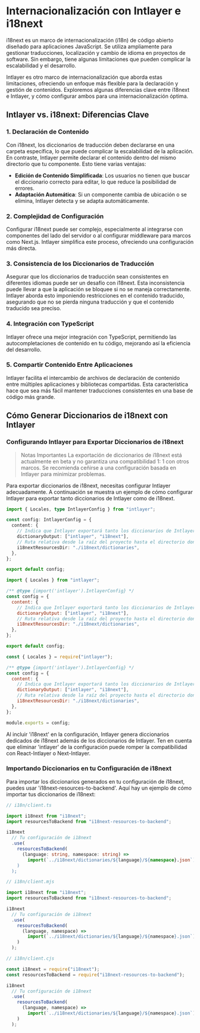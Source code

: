 # Internacionalización con Intlayer e i18next

i18next es un marco de internacionalización (i18n) de código abierto diseñado para aplicaciones JavaScript. Se utiliza ampliamente para gestionar traducciones, localización y cambio de idioma en proyectos de software. Sin embargo, tiene algunas limitaciones que pueden complicar la escalabilidad y el desarrollo.

Intlayer es otro marco de internacionalización que aborda estas limitaciones, ofreciendo un enfoque más flexible para la declaración y gestión de contenidos. Exploremos algunas diferencias clave entre i18next e Intlayer, y cómo configurar ambos para una internacionalización óptima.

## Intlayer vs. i18next: Diferencias Clave

### 1. Declaración de Contenido

Con i18next, los diccionarios de traducción deben declararse en una carpeta específica, lo que puede complicar la escalabilidad de la aplicación. En contraste, Intlayer permite declarar el contenido dentro del mismo directorio que tu componente. Esto tiene varias ventajas:

- **Edición de Contenido Simplificada**: Los usuarios no tienen que buscar el diccionario correcto para editar, lo que reduce la posibilidad de errores.
- **Adaptación Automática**: Si un componente cambia de ubicación o se elimina, Intlayer detecta y se adapta automáticamente.

### 2. Complejidad de Configuración

Configurar i18next puede ser complejo, especialmente al integrarse con componentes del lado del servidor o al configurar middleware para marcos como Next.js. Intlayer simplifica este proceso, ofreciendo una configuración más directa.

### 3. Consistencia de los Diccionarios de Traducción

Asegurar que los diccionarios de traducción sean consistentes en diferentes idiomas puede ser un desafío con i18next. Esta inconsistencia puede llevar a que la aplicación se bloquee si no se maneja correctamente. Intlayer aborda esto imponiendo restricciones en el contenido traducido, asegurando que no se pierda ninguna traducción y que el contenido traducido sea preciso.

### 4. Integración con TypeScript

Intlayer ofrece una mejor integración con TypeScript, permitiendo las autocompletaciones de contenido en tu código, mejorando así la eficiencia del desarrollo.

### 5. Compartir Contenido Entre Aplicaciones

Intlayer facilita el intercambio de archivos de declaración de contenido entre múltiples aplicaciones y bibliotecas compartidas. Esta característica hace que sea más fácil mantener traducciones consistentes en una base de código más grande.

## Cómo Generar Diccionarios de i18next con Intlayer

### Configurando Intlayer para Exportar Diccionarios de i18next

> Notas Importantes
> La exportación de diccionarios de i18next está actualmente en beta y no garantiza una compatibilidad 1: 1 con otros marcos. Se recomienda ceñirse a una configuración basada en Intlayer para minimizar problemas.

Para exportar diccionarios de i18next, necesitas configurar Intlayer adecuadamente. A continuación se muestra un ejemplo de cómo configurar Intlayer para exportar tanto diccionarios de Intlayer como de i18next.

```typescript fileName="intlayer.config.ts" codeFormat="typescript"
import { Locales, type IntlayerConfig } from "intlayer";

const config: IntlayerConfig = {
  content: {
    // Indica que Intlayer exportará tanto los diccionarios de Intlayer como de i18next
    dictionaryOutput: ["intlayer", "i18next"],
    // Ruta relativa desde la raíz del proyecto hasta el directorio donde se exportarán los diccionarios de i18n
    i18nextResourcesDir: "./i18next/dictionaries",
  },
};

export default config;
```

```javascript fileName="intlayer.config.mjs" codeFormat="esm"
import { Locales } from "intlayer";

/** @type {import('intlayer').IntlayerConfig} */
const config = {
  content: {
    // Indica que Intlayer exportará tanto los diccionarios de Intlayer como de i18next
    dictionaryOutput: ["intlayer", "i18next"],
    // Ruta relativa desde la raíz del proyecto hasta el directorio donde se exportarán los diccionarios de i18n
    i18nextResourcesDir: "./i18next/dictionaries",
  },
};

export default config;
```

```javascript fileName="intlayer.config.cjs" codeFormat="commonjs"
const { Locales } = require("intlayer");

/** @type {import('intlayer').IntlayerConfig} */
const config = {
  content: {
    // Indica que Intlayer exportará tanto los diccionarios de Intlayer como de i18next
    dictionaryOutput: ["intlayer", "i18next"],
    // Ruta relativa desde la raíz del proyecto hasta el directorio donde se exportarán los diccionarios de i18n
    i18nextResourcesDir: "./i18next/dictionaries",
  },
};

module.exports = config;
```

Al incluir 'i18next' en la configuración, Intlayer genera diccionarios dedicados de i18next además de los diccionarios de Intlayer. Ten en cuenta que eliminar 'intlayer' de la configuración puede romper la compatibilidad con React-Intlayer o Next-Intlayer.

### Importando Diccionarios en tu Configuración de i18next

Para importar los diccionarios generados en tu configuración de i18next, puedes usar 'i18next-resources-to-backend'. Aquí hay un ejemplo de cómo importar tus diccionarios de i18next:

```typescript fileName="i18n/client.ts" codeFormat="typescript"
// i18n/client.ts

import i18next from "i18next";
import resourcesToBackend from "i18next-resources-to-backend";

i18next
  // Tu configuración de i18next
  .use(
    resourcesToBackend(
      (language: string, namespace: string) =>
        import(`../i18next/dictionaries/${language}/${namespace}.json`)
    )
  );
```

```javascript fileName="i18n/client.mjs" codeFormat="esm"
// i18n/client.mjs

import i18next from "i18next";
import resourcesToBackend from "i18next-resources-to-backend";

i18next
  // Tu configuración de i18next
  .use(
    resourcesToBackend(
      (language, namespace) =>
        import(`../i18next/dictionaries/${language}/${namespace}.json`)
    )
  );
```

```javascript fileName="i18n/client.cjs" codeFormat="commonjs"
// i18n/client.cjs

const i18next = require("i18next");
const resourcesToBackend = require("i18next-resources-to-backend");

i18next
  // Tu configuración de i18next
  .use(
    resourcesToBackend(
      (language, namespace) =>
        import(`../i18next/dictionaries/${language}/${namespace}.json`)
    )
  );
```
